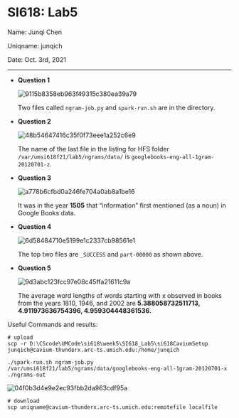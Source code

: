 

# SI618: Lab5

Name: Junqi Chen

Uniqname: junqich

Date: Oct. 3rd, 2021

---

+ **Question 1**

  ![9115b8358eb963f49315c380ea39a79](D:\CScode\UMCode\si618\week5\SI618_Lab5\Lab5_rpt\9115b8358eb963f49315c380ea39a79.png)

  Two files called `ngram-job.py` and `spark-run.sh` are in the directory.

+ **Question 2**

  ![48b54647416c35f0f73eee1a252c6e9](D:\CScode\UMCode\si618\week5\SI618_Lab5\Lab5_rpt\48b54647416c35f0f73eee1a252c6e9.png)

  The name of the last file in the listing for HFS folder `/var/umsi618f21/lab5/ngrams/data/` is `googlebooks-eng-all-1gram-20120701-z`.

+ **Question 3**

  ![a778b6cfbd0a246fe704a0ab8a1be16](D:\CScode\UMCode\si618\week5\SI618_Lab5\Lab5_rpt\a778b6cfbd0a246fe704a0ab8a1be16.png)

  It was in the year **1505** that “information” first mentioned (as a noun) in Google Books data.

+ **Question 4**

  ![6d58484710e5199e1c2337cb98561e1](D:\CScode\UMCode\si618\week5\SI618_Lab5\Lab5_rpt\6d58484710e5199e1c2337cb98561e1.png)
  
  The top two files are `_SUCCESS` and `part-00000` as shown above.
  
+ **Question 5**

  ![9d3abc123fcc97e08c45ffa21611c9a](D:\CScode\UMCode\si618\week5\SI618_Lab5\Lab5_rpt\9d3abc123fcc97e08c45ffa21611c9a.png)

  The average word lengths of words starting with x observed in books from the years 1810, 1946, and 2002 are **5.388058732511713, 4.911973636754396, 4.959304448361536.**









Useful Commands and results:

```
# upload
scp -r D:\CScode\UMCode\si618\week5\SI618_Lab5\si618CaviumSetup junqich@cavium-thunderx.arc-ts.umich.edu:/home/junqich
```

```
./spark-run.sh ngram-job.py /var/umsi618f21/lab5/ngrams/data/googlebooks-eng-all-1gram-20120701-x ./ngrams-out
```

![04f0b3d4e9e2ec93fbb2da963cdf95a](D:\CScode\UMCode\si618\week5\SI618_Lab5\Lab5_rpt\04f0b3d4e9e2ec93fbb2da963cdf95a.png)

```
# download
scp uniqname@cavium-thunderx.arc-ts.umich.edu:remotefile localfile
```

